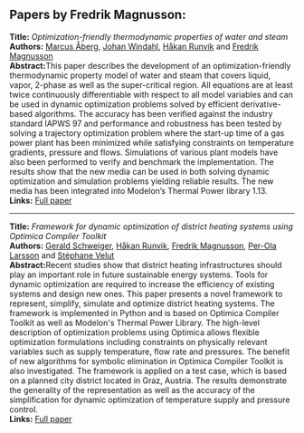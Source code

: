 <h2>Papers by Fredrik Magnusson:</h2>
<p>
<b>Title:</b> <i> Optimization-friendly thermodynamic properties of water and steam </i> <br />
<b>Authors:</b> <a href="../authors/author_1.html">Marcus Åberg</a>, <a href="../authors/author_301.html">Johan Windahl</a>, <a href="../authors/author_232.html">Håkan Runvik</a> and <a href="../authors/author_167.html">Fredrik Magnusson</a><br />
<b>Abstract:</b>This paper describes the development of an optimization-friendly thermodynamic property model of water and steam that covers liquid, vapor, 2-phase as well as the super-critical region. All equations are at least twice continuously differentiable with respect to all model variables and can be used in dynamic optimization problems solved by efficient derivative-based algorithms. The accuracy has been verified against the industry standard IAPWS 97 and performance and robustness has been tested by solving a trajectory optimization problem where the start-up time of a gas power plant has been minimized while satisfying constraints on temperature gradients, pressure and flows. Simulations of various plant models have also been performed to verify and benchmark the implementation. The results show that the new media can be used in both solving dynamic optimization and simulation problems yielding reliable results. The new media has been integrated into Modelon’s Thermal Power library 1.13.<br />
<b>Links:</b> <a href="../submissions/ecp17132449_AbergWindahlRunvikMagnusson.pdf">Full paper</a></p>
<hr />
<p>
<b>Title:</b> <i> Framework for dynamic optimization of district heating systems using Optimica Compiler Toolkit </i> <br />
<b>Authors:</b> <a href="../authors/author_246.html">Gerald Schweiger</a>, <a href="../authors/author_232.html">Håkan Runvik</a>, <a href="../authors/author_167.html">Fredrik Magnusson</a>, <a href="../authors/author_152.html">Per-Ola Larsson</a> and <a href="../authors/author_287.html">Stéphane Velut</a><br />
<b>Abstract:</b>Recent studies show that district heating infrastructures should play an important role in future sustainable energy systems. Tools for dynamic optimization are required to increase the efficiency of existing systems and design new ones. This paper presents a novel framework to represent, simplify, simulate and optimize district heating systems. The framework is implemented in Python and is based on Optimica Compiler Toolkit as well as Modelon's Thermal Power Library. The high-level description of optimization problems using Optimica allows flexible optimization formulations including constraints on physically relevant variables such as supply temperature, flow rate and pressures. The benefit of new algorithms for symbolic elimination in Optimica Compiler Toolkit is also investigated. The framework is applied on a test case, which is based on a planned city district located in Graz, Austria. The results demonstrate the generality of the representation as well as the accuracy of the simplification for dynamic optimization of temperature supply and pressure control.<br />
<b>Links:</b> <a href="../submissions/ecp17132131_SchweigerRunvikMagnussonLarssonVelut.pdf">Full paper</a></p>